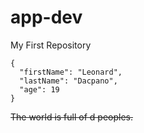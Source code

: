 # app-dev
My First Repository
```
{
  "firstName": "Leonard",
  "lastName": "Dacpano",
  "age": 19
}
```
~~The world is full of d peoples.~~
